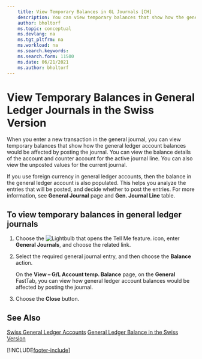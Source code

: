```yaml
---
    title: View Temporary Balances in GL Journals [CH]
    description: You can view temporary balances that show how the general ledger account balances would be affected by posting a new transaction in the general journal.
    author: bholtorf
    ms.topic: conceptual
    ms.devlang: na
    ms.tgt_pltfrm: na
    ms.workload: na
    ms.search.keywords:
    ms.search.form: 11500
    ms.date: 06/21/2021
    ms.author: bholtorf
---
```

# View Temporary Balances in General Ledger Journals in the Swiss Version

When you enter a new transaction in the general journal, you can view temporary balances that show how the general ledger account balances would be affected by posting the journal. You can view the balance details of the account and counter account for the active journal line. You can also view the unposted values for the current journal.  

If you use foreign currency in general ledger accounts, then the balance in the general ledger account is also populated. This helps you analyze the entries that will be posted, and decide whether to post the entries. For more information, see **General Journal** page and **Gen. Journal Line** table.  

## To view temporary balances in general ledger journals  

1. Choose the ![Lightbulb that opens the Tell Me feature.](../../media/ui-search/search_small.png "Tell me what you want to do") icon, enter **General Journals**, and choose the related link.  
2. Select the required general journal entry, and then choose the **Balance** action.  

    On the **View – G/L Account temp. Balance** page, on the **General** FastTab, you can view how general ledger account balances would be affected by posting the journal.  

3. Choose the **Close** button.  

## See Also

[Swiss General Ledger Accounts](swiss-general-ledger-accounts.md)
[General Ledger Balance in the Swiss Version](balance.md)  

[!INCLUDE[footer-include](../../includes/footer-banner.md)]